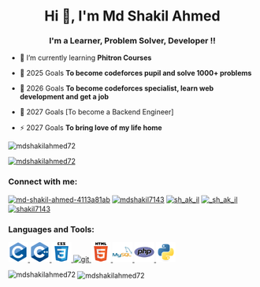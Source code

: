 <h1 align="center">Hi 👋, I'm Md Shakil Ahmed</h1>
<h3 align="center">I'm a Learner, Problem Solver, Developer !!</h3>




- 🌱 I’m currently learning **Phitron Courses**

- 👯 2025 Goals **To become codeforces pupil and solve 1000+ problems**

- 🤝 2026 Goals **To become codeforces specialist, learn web development and get a job**

- 📄 2027 Goals [To become a Backend Engineer]

- ⚡ 2027 Goals **To bring love of my life home**
  
 <p align="left"> <img src="https://komarev.com/ghpvc/?username=mdshakilahmed72&label=Profile%20views&color=0e75b6&style=flat" alt="mdshakilahmed72" /> </p>

<p align="left"> <a href="https://github.com/ryo-ma/github-profile-trophy"><img src="https://github-profile-trophy.vercel.app/?username=mdshakilahmed72" alt="mdshakilahmed72" /></a> </p>
<h3 align="left">Connect with me:</h3>
<p align="left">
<a href="https://linkedin.com/in/md-shakil-ahmed-4113a81ab" target="blank"><img align="center" src="https://raw.githubusercontent.com/rahuldkjain/github-profile-readme-generator/master/src/images/icons/Social/linked-in-alt.svg" alt="md-shakil-ahmed-4113a81ab" height="30" width="40" /></a>
<a href="https://fb.com/mdshakil7143" target="blank"><img align="center" src="https://raw.githubusercontent.com/rahuldkjain/github-profile-readme-generator/master/src/images/icons/Social/facebook.svg" alt="mdshakil7143" height="30" width="40" /></a>
<a href="https://www.hackerrank.com/sh_ak_il" target="blank"><img align="center" src="https://raw.githubusercontent.com/rahuldkjain/github-profile-readme-generator/master/src/images/icons/Social/hackerrank.svg" alt="sh_ak_il" height="30" width="40" /></a>
<a href="https://codeforces.com/profile/_sh_ak_il" target="blank"><img align="center" src="https://raw.githubusercontent.com/rahuldkjain/github-profile-readme-generator/master/src/images/icons/Social/codeforces.svg" alt="_sh_ak_il" height="30" width="40" /></a>
<a href="https://www.leetcode.com/shakil7143" target="blank"><img align="center" src="https://raw.githubusercontent.com/rahuldkjain/github-profile-readme-generator/master/src/images/icons/Social/leet-code.svg" alt="shakil7143" height="30" width="40" /></a>
</p>

<h3 align="left">Languages and Tools:</h3>
<p align="left"> <a href="https://www.cprogramming.com/" target="_blank" rel="noreferrer"> <img src="https://raw.githubusercontent.com/devicons/devicon/master/icons/c/c-original.svg" alt="c" width="40" height="40"/> </a> <a href="https://www.w3schools.com/cpp/" target="_blank" rel="noreferrer"> <img src="https://raw.githubusercontent.com/devicons/devicon/master/icons/cplusplus/cplusplus-original.svg" alt="cplusplus" width="40" height="40"/> </a> <a href="https://www.w3schools.com/css/" target="_blank" rel="noreferrer"> <img src="https://raw.githubusercontent.com/devicons/devicon/master/icons/css3/css3-original-wordmark.svg" alt="css3" width="40" height="40"/> </a> <a href="https://git-scm.com/" target="_blank" rel="noreferrer"> <img src="https://www.vectorlogo.zone/logos/git-scm/git-scm-icon.svg" alt="git" width="40" height="40"/> </a> <a href="https://www.w3.org/html/" target="_blank" rel="noreferrer"> <img src="https://raw.githubusercontent.com/devicons/devicon/master/icons/html5/html5-original-wordmark.svg" alt="html5" width="40" height="40"/> </a> <a href="https://www.mysql.com/" target="_blank" rel="noreferrer"> <img src="https://raw.githubusercontent.com/devicons/devicon/master/icons/mysql/mysql-original-wordmark.svg" alt="mysql" width="40" height="40"/> </a> <a href="https://www.php.net" target="_blank" rel="noreferrer"> <img src="https://raw.githubusercontent.com/devicons/devicon/master/icons/php/php-original.svg" alt="php" width="40" height="40"/> </a> <a href="https://www.python.org" target="_blank" rel="noreferrer"> <img src="https://raw.githubusercontent.com/devicons/devicon/master/icons/python/python-original.svg" alt="python" width="40" height="40"/> </a> </p>

<p><img align="left" src="https://github-readme-stats.vercel.app/api/top-langs?username=mdshakilahmed72&show_icons=true&locale=en&layout=compact" alt="mdshakilahmed72" /></p>

<p>&nbsp;<img align="center" src="https://github-readme-stats.vercel.app/api?username=mdshakilahmed72&show_icons=true&locale=en" alt="mdshakilahmed72" /></p>
